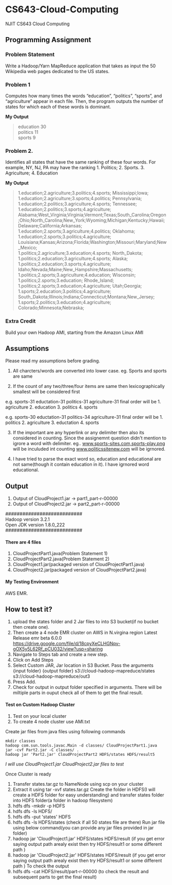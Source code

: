 # CS643-Cloud-Computing
NJIT CS643 Cloud Computing
## Programming Assignment
### Problem Statement
Write a Hadoop/Yarn MapReduce application that takes as input the 50 Wikipedia web pages
dedicated to the US states.
### Problem 1
Computes how many times the words “education”, “politics”, “sports”, and “agriculture” appear in
each file. Then, the program outputs the number of states for which each of these words is dominant. </br>

**My Output**
> education	30 </br>
> politics	11 </br>
> sports	9 </br>
### Problem 2.
Identifies all states that have the same ranking of these four words. For example, NY, NJ, PA may
have the ranking 1. Politics; 2. Sports. 3. Agriculture; 4. Education

**My Output**
> 1.education;2.agriculture;3.politics;4.sports;	Mississippi;Iowa; </br>
> 1.education;2.agriculture;3.sports;4.politics;	Pennsylvania;</br>
> 1.education;2.politics;3.agriculture;4.sports;	Tennessee;</br>
> 1.education;2.politics;3.sports;4.agriculture;	Alabama;West_Virginia;Virginia;Vermont;Texas;South_Carolina;Oregon;Ohio;North_Carolina;New_York;Wyoming;Michigan;Kentucky;Hawaii;Delaware;California;Arkansas; </br>
> 1.education;2.sports;3.agriculture;4.politics;	Oklahoma; </br>
> 1.education;2.sports;3.politics;4.agriculture;	Louisiana;Kansas;Arizona;Florida;Washington;Missouri;Maryland;New_Mexico; </br>
> 1.politics;2.agriculture;3.education;4.sports;	North_Dakota; </br>
> 1.politics;2.education;3.agriculture;4.sports;	Alaska;</br>
> 1.politics;2.education;3.sports;4.agriculture;	Idaho;Nevada;Maine;New_Hampshire;Massachusetts;</br>
> 1.politics;2.sports;3.agriculture;4.education;	Wisconsin;</br>
> 1.politics;2.sports;3.education;	Rhode_Island;</br>
> 1.politics;2.sports;3.education;4.agriculture;	Utah;Georgia;</br>
> 1.sports;2.education;3.politics;4.agriculture;	South_Dakota;Illinois;Indiana;Connecticut;Montana;New_Jersey;</br>
> 1.sports;2.politics;3.education;4.agriculture;	Colorado;Minnesota;Nebraska;</br>
### Extra Credit
Build your own Hadoop AMI, starting from the Amazon Linux AMI

## Assumptions
Please read my assumptions before grading.
1. All charcters/words are converted into lower case.
eg. Sports and sports are same

2. If the count of any two/three/four items are same then
lexicographically smallest will be considered first

e.g. sports-31 eductation-31 politics-31 agriculture-31
final order will be 1. agriculture 2. education 3. politics 4. sports

e.g. sports-30 eductation-31 politics-34 agriculture-31
final order will be 1. politics 2. agriculture 3. eductation 4. sports

3. If the important are any hyperlink or any delimiter then also its
considered in counting. Since the assignemnt question didn't mention to igrore a word with delimiter.
eg.. www.sports-sites.com,sports-play.png will be inculuded int counting
www.politicssitenew.com will be igrnored.

4. I have tried to parse the exact word so, 
education and educational are not same(though it contain education in it). 
I have igrnored word educational.


## Output
1. Output of CloudProject1.jar -> part1_part-r-00000
2. Output of CloudProject2.jar -> part2_part-r-00000


########################### </br>
Hadoop version 3.2.1 </br>
Open JDK version 1.8.0_222 </br>
########################### </br>
#### There are 4 files
1. CloudProjectPart1.java(Problem Statement 1)
2. CloudProjectPart2.java(Problem Statement 2)
3. CloudProject1.jar(packaged version of CloudProjectPart1.java)
4. CloudProject2.jar(packaged version of CloudProjectPart2.java)

#### My Testing Environment
AWS EMR.

## How to test it?
1. upload the states folder and 2 Jar files to into S3 bucket(if no bucket then create one).
2. Then create a 4 node EMR cluster on AWS in N.virgina region Latest Release emr beta 6.0.0
https://drive.google.com/file/d/18cpyXeCLHGNpv-gOX5y5L62Rf_pCU032/view?usp=sharing
3. Navigate to Steps tab and create a new step.
4. Click on Add Steps 
5. Select Custom JAR, Jar location in S3 Bucket. Pass the arguments
{input folder} {output folder}
s3://cloud-hadoop-mapreduce/states s3://cloud-hadoop-mapreduce/out3
6. Press Add.
7. Check for output in output folder specified in arguments. There 
will be miltiple parts in ouput check all of them to get the final result.

#### Test on Custom Hadoop Cluster
1. Test on your local cluster
2. To create 4 node cluster use AMI.txt

Create jar files from java files using following commands
```
mkdir classes
hadoop com.sun.tools.javac.Main -d classes/ CloudProjectPart1.java 
jar -cvf Part2.jar -C classes/ .
hadoop jar 'Part2.jar' CloudProjectPart2 HDFS/states HDFS/result5
```
*I will use
CloudProject1.jar
CloudProject2.jar
files to test*

Once Cluster is ready
1. Transfer states.tar.gz to NameNode using scp on your cluster
2. Extract it using tar -xvf states.tar.gz
Create the folder in HDFS(I  will create a HDFS folder for easy understanding) and transfer states folder into HDFS folder(a folder in hadoop filesystem)
3. hdfs dfs -mkdir -p HDFS
4. hdfs dfs -ls HDFS/
5. hdfs dfs -put 'states' HDFS </br>
6. hdfs dfs -ls HDFS/states (check if all 50 states file are there)
Run jar file using below command(you can provide any jar files provided in jar folder)
7. hadoop jar 'CloudProject1.jar' HDFS/states HDFS/result (if you get error saying output path arealy exist then try HDFS/result1 or some different path )
7. hadoop jar 'CloudProject2.jar' HDFS/states HDFS/result (if you get error saying output path arealy exist then try HDFS/result1 or some different path )
To check the output 
8. hdfs dfs -cat HDFS/result/part-r-00000 (to check the result and subsequent parts to get the final result)
